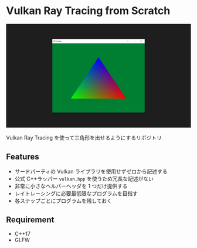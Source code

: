 # Vulkan Ray Tracing from Scratch

![triangle](triangle.png)

Vulkan Ray Tracing を使って三角形を出せるようにするリポジトリ

## Features

-   サードパーティの Vulkan ライブラリを使用せずゼロから記述する
-   公式 C++ラッパー `vulkan.hpp` を使うため冗長な記述がない
-   非常に小さなヘルパーヘッダを 1 つだけ提供する
-   レイトレーシングに必要最低限なプログラムを目指す
-   各ステップごとにプログラムを残しておく

## Requirement

-   C++17
-   GLFW
